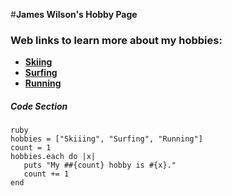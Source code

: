 #**James Wilson's Hobby Page**

### **Web links to learn more about my hobbies:**
* **[Skiing](https://en.wikipedia.org/wiki/Skiing)**
* **[Surfing](https://en.wikipedia.org/wiki/Surfing)**
* **[Running](https://en.wikipedia.org/wiki/Running)**

##### **Code Section**
    ruby
    hobbies = ["Skiiing", "Surfing", "Running"]
    count = 1
    hobbies.each do |x|
       puts "My ##{count} hobby is #{x}."
       count += 1
    end
